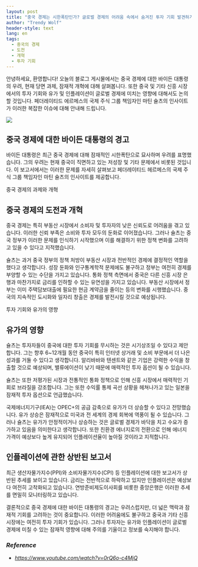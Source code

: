 ```yaml
---
layout: post
title: "중국 경제는 시한폭탄인가? 글로벌 경제의 어려움 속에서 숨겨진 투자 기회 발견하기 "
author: "Trendy Wolf"
header-style: text
lang: en
tags:
  - 중국의 경제
  - 도전
  - 개혁
  - 투자 기회
---
```


안녕하세요, 환영합니다! 오늘의 블로그 게시물에서는 중국 경제에 대한 바이든 대통령의 우려, 현재 당면 과제, 잠재적 개혁에 대해 살펴봅니다. 또한 중국 및 기타 신흥 시장에서의 투자 기회와 유가 및 인플레이션이 글로벌 경제에 미치는 영향에 대해서도 논의할 것입니다. 페더레이티드 에르메스의 국제 주식 그룹 책임자인 마틴 슐츠의 인사이트가 이러한 복잡한 이슈에 대해 안내해 드립니다. 

<img
    src="https://i.ytimg.com/vi/0rQ6o-c4MjQ/hqdefault.jpg"
/>






## 중국 경제에 대한 바이든 대통령의 경고

바이든 대통령은 최근 중국 경제에 대해 잠재적인 시한폭탄으로 묘사하며 우려를 표명했습니다. 그의 우려는 현재 중국이 직면하고 있는 저성장 및 기타 문제에서 비롯된 것입니다. 이 보고서에서는 이러한 문제를 자세히 살펴보고 페더레이티드 헤르메스의 국제 주식 그룹 책임자인 마틴 슐츠의 인사이트를 제공합니다. 

중국 경제의 과제와 개혁 

## 중국 경제의 도전과 개혁

중국 경제는 특히 부동산 시장에서 소비자 및 투자자의 낮은 신뢰도로 어려움을 겪고 있습니다. 이러한 신뢰 부족은 소비와 투자 모두의 둔화로 이어졌습니다. 그러나 슐츠는 중국 정부가 이러한 문제를 인식하기 시작했으며 이를 해결하기 위한 정책 변화를 고려하고 있을 수 있다고 지적했습니다.

슐츠는 과거 중국 정부의 정책 처방이 부동산 시장과 전반적인 경제에 결정적인 역할을 했다고 생각합니다. 성장 둔화와 인구통계학적 문제에도 불구하고 정부는 여전히 경제를 부양할 수 있는 수단을 가지고 있습니다. 통화 정책 측면에서 중국은 다른 신흥 시장 은행과 마찬가지로 금리를 인하할 수 있는 유연성을 가지고 있습니다. 부동산 시장에서 정부는 이미 주택담보대출에 필요한 현금 계약금을 줄이는 등의 변화를 시행했습니다. 중국의 지속적인 도시화와 일자리 창출은 경제를 발전시킬 것으로 예상됩니다. 

투자 기회와 유가의 영향 

## 유가의 영향

슐츠는 투자자들이 중국에 대한 투자 기회를 무시하는 것은 시기상조일 수 있다고 제안합니다. 그는 향후 6~12개월 동안 중국이 특히 인터넷 상거래 및 소비 부문에서 더 나은 성과를 거둘 수 있다고 생각합니다. 알리바바와 텐센트와 같은 기업은 강력한 수익을 창출할 것으로 예상되며, 밸류에이션이 낮기 때문에 매력적인 투자 옵션이 될 수 있습니다.

슐츠는 또한 저평가된 시장과 전통적인 통화 정책으로 인해 신흥 시장에서 매력적인 기회로 브라질을 강조합니다. 그는 또한 수익률 통제 곡선 상황을 헤쳐나가고 있는 일본을 잠재적 투자 옵션으로 언급했습니다.

국제에너지기구(IEA)는 OPEC+의 공급 감축으로 유가가 더 상승할 수 있다고 전망했습니다. 유가 상승은 잠재적으로 미국과 전 세계의 경제 회복에 역풍이 될 수 있습니다. 그러나 슐츠는 유가가 안정적이거나 상승하는 것은 글로벌 경제가 바닥을 치고 수요가 증가하고 있음을 의미한다고 생각합니다. 또한 친환경 에너지로의 전환으로 인해 에너지 가격이 예상보다 높게 유지되어 인플레이션율이 높아질 것이라고 지적합니다. 



## 인플레이션에 관한 상반된 보고서

최근 생산자물가지수(PPI)와 소비자물가지수(CPI) 등 인플레이션에 대한 보고서가 상반된 추세를 보이고 있습니다. 금리는 전반적으로 하락하고 있지만 인플레이션은 예상보다 여전히 고착화되고 있습니다. 연방준비제도이사회를 비롯한 중앙은행은 이러한 추세를 면밀히 모니터링하고 있습니다.

결론적으로 중국 경제에 대한 바이든 대통령의 경고는 우려스럽지만, 더 넓은 맥락과 잠재적 기회를 고려하는 것이 중요합니다. 이러한 어려움에도 불구하고 중국과 기타 신흥 시장에는 여전히 투자 기회가 있습니다. 그러나 투자자는 유가와 인플레이션이 글로벌 경제에 미칠 수 있는 잠재적 영향에 대해 주의를 기울이고 정보를 숙지해야 합니다. 


### _Reference_
- _https://www.youtube.com/watch?v=0rQ6o-c4MjQ_

